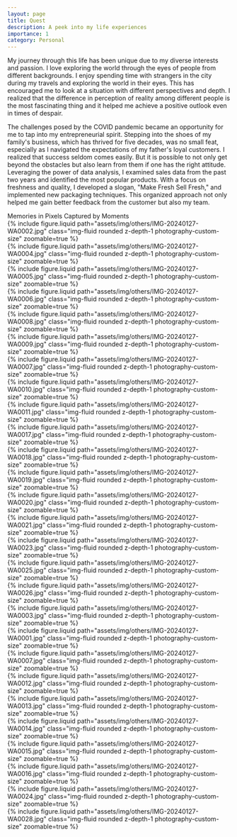 ```yaml
---
layout: page
title: Quest
description: A peek into my life experiences
importance: 1
category: Personal
---
```

<div class = "justify-text">
My journey through this life has been unique due to my diverse interests and passion. I love exploring the world through the eyes of people from different backgrounds. I enjoy spending time with strangers in the city during my travels and exploring the world in their eyes. This has encouraged me to look at a situation with different perspectives and depth. I realized that the difference in perception of reality among different people is the most fascinating thing and it helped me achieve a positive outlook even in times of despair. 

The challenges posed by the COVID pandemic became an opportunity for me to tap into my entrepreneurial spirit. Stepping into the shoes of my family's business, which has thrived for five decades, was no small feat, especially as I navigated the expectations of my father's loyal customers. I realized that success seldom comes easily. But it is possible to not only get beyond the obstacles but also learn from them if one has the right attitude. Leveraging the power of data analysis, I examined sales data from the past two years and identified the most popular products. With a focus on freshness and quality, I developed a slogan, "Make Fresh Sell Fresh," and implemented new packaging techniques. This organized approach not only helped me gain better feedback from the customer but also my team.
</div>
<div class="caption">
    Memories in Pixels Captured by Moments 
</div>

<div class="row mt-3">
    <div class="col-sm mt-3 mt-md-0">
        {% include figure.liquid path="assets/img/others/IMG-20240127-WA0002.jpg" class="img-fluid rounded z-depth-1 photography-custom-size" zoomable=true %}
    </div>
    <div class="col-sm mt-3 mt-md-0">
        {% include figure.liquid path="assets/img/others/IMG-20240127-WA0004.jpg" class="img-fluid rounded z-depth-1 photography-custom-size" zoomable=true %}
    </div>
    <div class="col-sm mt-3 mt-md-0">
        {% include figure.liquid path="assets/img/others/IMG-20240127-WA0005.jpg" class="img-fluid rounded z-depth-1 photography-custom-size" zoomable=true %}
    </div>
</div>


<div class="row mt-3">
    <div class="col-sm mt-3 mt-md-0">
        {% include figure.liquid path="assets/img/others/IMG-20240127-WA0006.jpg" class="img-fluid rounded z-depth-1 photography-custom-size" zoomable=true %}
    </div>
    <div class="col-sm mt-3 mt-md-0">
        {% include figure.liquid path="assets/img/others/IMG-20240127-WA0008.jpg" class="img-fluid rounded z-depth-1 photography-custom-size" zoomable=true %}
    </div>
    <div class="col-sm mt-3 mt-md-0">
        {% include figure.liquid path="assets/img/others/IMG-20240127-WA0009.jpg" class="img-fluid rounded z-depth-1 photography-custom-size" zoomable=true %}
    </div>
</div>

<div class="row mt-3">
    <div class="col-sm mt-3 mt-md-0">
        {% include figure.liquid path="assets/img/others/IMG-20240127-WA0007.jpg" class="img-fluid rounded z-depth-1 photography-custom-size" zoomable=true %}
    </div>
    <div class="col-sm mt-3 mt-md-0">
        {% include figure.liquid path="assets/img/others/IMG-20240127-WA0010.jpg" class="img-fluid rounded z-depth-1 photography-custom-size" zoomable=true %}
    </div>
    <div class="col-sm mt-3 mt-md-0">
        {% include figure.liquid path="assets/img/others/IMG-20240127-WA0011.jpg" class="img-fluid rounded z-depth-1 photography-custom-size" zoomable=true %}
    </div>
</div>

<div class="row mt-3">
    <div class="col-sm mt-3 mt-md-0">
        {% include figure.liquid path="assets/img/others/IMG-20240127-WA0017.jpg" class="img-fluid rounded z-depth-1 photography-custom-size" zoomable=true %}
    </div>
    <div class="col-sm mt-3 mt-md-0">
        {% include figure.liquid path="assets/img/others/IMG-20240127-WA0018.jpg" class="img-fluid rounded z-depth-1 photography-custom-size" zoomable=true %}
    </div>
    <div class="col-sm mt-3 mt-md-0">
        {% include figure.liquid path="assets/img/others/IMG-20240127-WA0019.jpg" class="img-fluid rounded z-depth-1 photography-custom-size" zoomable=true %}
    </div>
</div>

<div class="row mt-3">
    <div class="col-sm mt-3 mt-md-0">
        {% include figure.liquid path="assets/img/others/IMG-20240127-WA0020.jpg" class="img-fluid rounded z-depth-1 photography-custom-size" zoomable=true %}
    </div>
    <div class="col-sm mt-3 mt-md-0">
        {% include figure.liquid path="assets/img/others/IMG-20240127-WA0021.jpg" class="img-fluid rounded z-depth-1 photography-custom-size" zoomable=true %}
    </div>
    <div class="col-sm mt-3 mt-md-0">
        {% include figure.liquid path="assets/img/others/IMG-20240127-WA0023.jpg" class="img-fluid rounded z-depth-1 photography-custom-size" zoomable=true %}
    </div>
</div>

<div class="row mt-3">
    <div class="col-sm mt-3 mt-md-0">
        {% include figure.liquid path="assets/img/others/IMG-20240127-WA0025.jpg" class="img-fluid rounded z-depth-1 photography-custom-size" zoomable=true %}
    </div>
    <div class="col-sm mt-3 mt-md-0">
        {% include figure.liquid path="assets/img/others/IMG-20240127-WA0026.jpg" class="img-fluid rounded z-depth-1 photography-custom-size" zoomable=true %}
    </div>
    <div class="col-sm mt-3 mt-md-0">
        {% include figure.liquid path="assets/img/others/IMG-20240127-WA0003.jpg" class="img-fluid rounded z-depth-1 photography-custom-size" zoomable=true %}
    </div>
</div>

<div class="row mt-3">
    <div class="col-sm mt-3 mt-md-0">
        {% include figure.liquid path="assets/img/others/IMG-20240127-WA0001.jpg" class="img-fluid rounded z-depth-1 photography-custom-size" zoomable=true %}
    </div>
    <div class="col-sm mt-3 mt-md-0">
        {% include figure.liquid path="assets/img/others/IMG-20240127-WA0007.jpg" class="img-fluid rounded z-depth-1 photography-custom-size" zoomable=true %}
    </div>
    <div class="col-sm mt-3 mt-md-0">
        {% include figure.liquid path="assets/img/others/IMG-20240127-WA0012.jpg" class="img-fluid rounded z-depth-1 photography-custom-size" zoomable=true %}
    </div>
</div>

<div class="row mt-3">
    <div class="col-sm mt-3 mt-md-0">
        {% include figure.liquid path="assets/img/others/IMG-20240127-WA0013.jpg" class="img-fluid rounded z-depth-1 photography-custom-size" zoomable=true %}
    </div>
    <div class="col-sm mt-3 mt-md-0">
        {% include figure.liquid path="assets/img/others/IMG-20240127-WA0014.jpg" class="img-fluid rounded z-depth-1 photography-custom-size" zoomable=true %}
    </div>
    <div class="col-sm mt-3 mt-md-0">
        {% include figure.liquid path="assets/img/others/IMG-20240127-WA0015.jpg" class="img-fluid rounded z-depth-1 photography-custom-size" zoomable=true %}
    </div>
</div>

<div class="row mt-3">
    <div class="col-sm mt-3 mt-md-0">
        {% include figure.liquid path="assets/img/others/IMG-20240127-WA0016.jpg" class="img-fluid rounded z-depth-1 photography-custom-size" zoomable=true %}
    </div>
    <div class="col-sm mt-3 mt-md-0">
        {% include figure.liquid path="assets/img/others/IMG-20240127-WA0024.jpg" class="img-fluid rounded z-depth-1 photography-custom-size" zoomable=true %}
    </div>
    <div class="col-sm mt-3 mt-md-0">
        {% include figure.liquid path="assets/img/others/IMG-20240127-WA0028.jpg" class="img-fluid rounded z-depth-1 photography-custom-size" zoomable=true %}
    </div>
</div>
